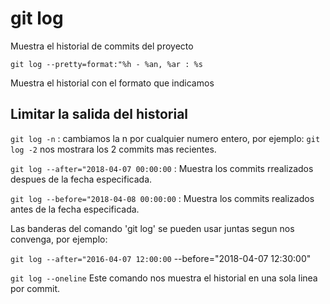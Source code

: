 # git log
Muestra el historial de commits del proyecto

`git log --pretty=format:"%h - %an, %ar : %s`

Muestra el historial con el formato que indicamos


## Limitar la salida del historial

`git log -n` : cambiamos la n por cualquier numero entero, por ejemplo: `git log -2` nos mostrara los 2 commits mas recientes.

`git log --after="2018-04-07 00:00:00` : Muestra los commits rrealizados despues de la fecha especificada.

`git log --before="2018-04-08 00:00:00` : Muestra los commits realizados antes de la fecha especificada.


Las banderas del comando 'git log' se pueden usar juntas segun nos convenga, por ejemplo:

`git log --after="2016-04-07 12:00:00` --before="2018-04-07 12:30:00"


`git log --oneline`
Este comando nos muestra el historial en una sola linea por commit.
